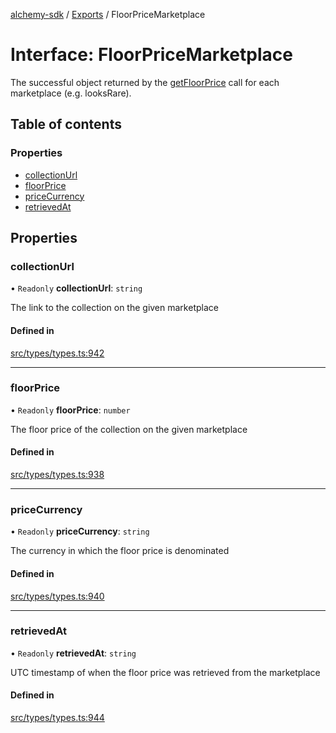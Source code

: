 [alchemy-sdk](../README.md) / [Exports](../modules.md) / FloorPriceMarketplace

# Interface: FloorPriceMarketplace

The successful object returned by the [getFloorPrice](../classes/NftNamespace.md#getfloorprice) call for each
marketplace (e.g. looksRare).

## Table of contents

### Properties

- [collectionUrl](FloorPriceMarketplace.md#collectionurl)
- [floorPrice](FloorPriceMarketplace.md#floorprice)
- [priceCurrency](FloorPriceMarketplace.md#pricecurrency)
- [retrievedAt](FloorPriceMarketplace.md#retrievedat)

## Properties

### collectionUrl

• `Readonly` **collectionUrl**: `string`

The link to the collection on the given marketplace

#### Defined in

[src/types/types.ts:942](https://github.com/alchemyplatform/alchemy-sdk-js/blob/f2b072e/src/types/types.ts#L942)

___

### floorPrice

• `Readonly` **floorPrice**: `number`

The floor price of the collection on the given marketplace

#### Defined in

[src/types/types.ts:938](https://github.com/alchemyplatform/alchemy-sdk-js/blob/f2b072e/src/types/types.ts#L938)

___

### priceCurrency

• `Readonly` **priceCurrency**: `string`

The currency in which the floor price is denominated

#### Defined in

[src/types/types.ts:940](https://github.com/alchemyplatform/alchemy-sdk-js/blob/f2b072e/src/types/types.ts#L940)

___

### retrievedAt

• `Readonly` **retrievedAt**: `string`

UTC timestamp of when the floor price was retrieved from the marketplace

#### Defined in

[src/types/types.ts:944](https://github.com/alchemyplatform/alchemy-sdk-js/blob/f2b072e/src/types/types.ts#L944)

